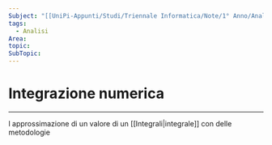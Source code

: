 ```yaml
---
Subject: "[[UniPi-Appunti/Studi/Triennale Informatica/Note/1° Anno/Analisi/Analisi|Analisi]]"
tags:
  - Analisi
Area: 
topic: 
SubTopic:
---
```

# Integrazione numerica
---
l approssimazione di un valore di un [[Integrali|integrale]] con delle metodologie